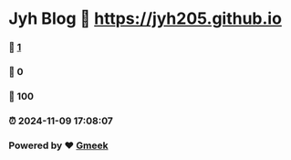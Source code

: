 # Jyh Blog :link: https://jyh205.github.io 
### :page_facing_up: [1](https://jyh205.github.io/tag.html) 
### :speech_balloon: 0 
### :hibiscus: 100 
### :alarm_clock: 2024-11-09 17:08:07 
### Powered by :heart: [Gmeek](https://github.com/Meekdai/Gmeek)
